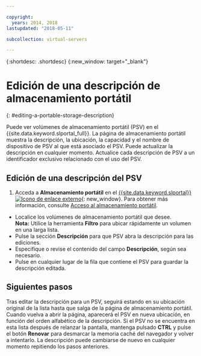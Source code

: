 ```yaml
---

copyright:
  years: 2014, 2018
lastupdated: "2018-05-11"

subcollection: virtual-servers

---
```


{:shortdesc: .shortdesc}
{:new_window: target="_blank"}

# Edición de una descripción de almacenamiento portátil
{: #editing-a-portable-storage-description}

Puede ver volúmenes de almacenamiento portátil (PSV) en el {{site.data.keyword.slportal_full}}. La página de almacenamiento portátil muestra la descripción, la ubicación, la capacidad y el nombre de dispositivo de PSV al que está asociado el PSV. Puede actualizar la descripción en cualquier momento. Actualice cada descripción de PSV a un identificador exclusivo relacionado con el uso del PSV.

## Edición de una descripción del PSV

1. Acceda a **Almacenamiento portátil** en el [{{site.data.keyword.slportal}} ![Icono de enlace externo](../../icons/launch-glyph.svg "Icono de enlace externo")](https://control.softlayer.com/){: new_window}. Para obtener más información, consulte [Acceso al almacenamiento portátil](/docs/vsi/storage?topic=virtual-servers-accessing-portable-storage).
* Localice los volúmenes de almacenamiento portátil que desee.<br/>**Nota:** Utilice la herramienta **Filtro** para ubicar rápidamente un volumen en una larga lista.
* Pulse la sección **Descripción** para que PSV abra la descripción para las ediciones.
* Especifique o revise el contenido del campo **Descripción**, según sea necesario.
* Pulse en cualquier lugar de la fila que contiene el PSV para guardar la descripción editada.

## Siguientes pasos

Tras editar la descripción para un PSV, seguirá estando en su ubicación original de la lista hasta que salga de la página de almacenamiento portátil. Cuando vuelva a abrir la página, aparecerá el PSV en nueva ubicación, en función del orden alfabético de la descripción. Si el PSV no se encuentra en esta lista después de relanzar la pantalla, mantenga pulsado **CTRL** y pulse el botón **Renovar** para desmarcar la memoria caché del navegador y volver a intentarlo. La descripción puede cambiarse de nuevo en cualquier momento repitiendo los pasos anteriores.
